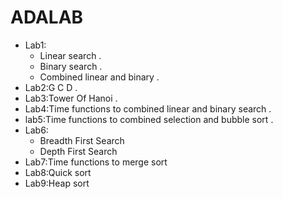 # ADALAB
- Lab1:
     - Linear search .
     - Binary search .
     - Combined linear and binary .
- Lab2:G C D .
- Lab3:Tower Of Hanoi .
- Lab4:Time functions to combined linear and binary search .
- lab5:Time functions to combined selection and bubble sort .
- Lab6:
     - Breadth First Search
     - Depth First Search
- Lab7:Time functions to merge sort
- Lab8:Quick sort
- Lab9:Heap sort
